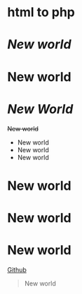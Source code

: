 
html to php
========================
*New world*
========================
**New world**
========================
***New World***
========================



~~New world~~

* New world
* New world
* New world
# New world
# New world
# New world
[Github](https://github.com/)
<blockquote>New world</blockquote>
